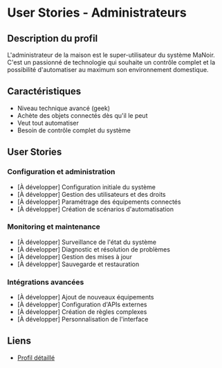 # User Stories - Administrateurs

## Description du profil

L'administrateur de la maison est le super-utilisateur du système MaNoir. C'est un passionné de technologie qui souhaite un contrôle complet et la possibilité d'automatiser au maximum son environnement domestique.

## Caractéristiques
- Niveau technique avancé (geek)
- Achète des objets connectés dès qu'il le peut
- Veut tout automatiser
- Besoin de contrôle complet du système

## User Stories

### Configuration et administration
- [À développer] Configuration initiale du système
- [À développer] Gestion des utilisateurs et des droits
- [À développer] Paramétrage des équipements connectés
- [À développer] Création de scénarios d'automatisation

### Monitoring et maintenance
- [À développer] Surveillance de l'état du système
- [À développer] Diagnostic et résolution de problèmes
- [À développer] Gestion des mises à jour
- [À développer] Sauvegarde et restauration

### Intégrations avancées
- [À développer] Ajout de nouveaux équipements
- [À développer] Configuration d'APIs externes
- [À développer] Création de règles complexes
- [À développer] Personnalisation de l'interface

## Liens
- [Profil détaillé](profil-administrateur.md)
